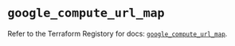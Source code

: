 # `google_compute_url_map`

Refer to the Terraform Registory for docs: [`google_compute_url_map`](https://registry.terraform.io/providers/hashicorp/google/4.84.0/docs/resources/compute_url_map).
